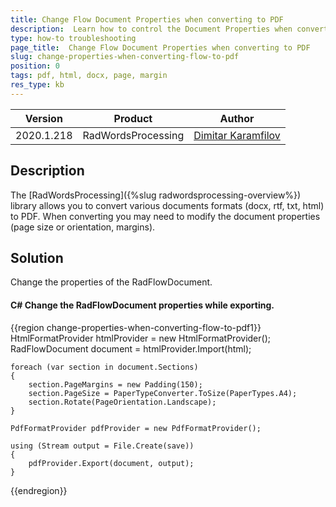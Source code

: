 ```yaml
---
title: Change Flow Document Properties when converting to PDF
description:  Learn how to control the Document Properties when converting flow document to PDF with Telerik Document Processing.
type: how-to troubleshooting
page_title:  Change Flow Document Properties when converting to PDF
slug: change-properties-when-converting-flow-to-pdf
position: 0
tags: pdf, html, docx, page, margin  
res_type: kb
---
```


|Version|Product|Author|
|----|----|----|
|2020.1.218|RadWordsProcessing|[Dimitar Karamfilov](https://www.telerik.com/blogs/author/dimitar-karamfilov)|

## Description

The [RadWordsProcessing]({%slug radwordsprocessing-overview%}) library allows you to convert various documents formats (docx, rtf, txt, html) to PDF. When converting you may need to modify the document properties (page size or orientation, margins).

## Solution 

Change the properties of the RadFlowDocument.

#### __C# Change the RadFlowDocument properties while exporting.__ 

{{region change-properties-when-converting-flow-to-pdf1}}
    HtmlFormatProvider htmlProvider = new HtmlFormatProvider();
    RadFlowDocument document = htmlProvider.Import(html);

    foreach (var section in document.Sections)
    {
        section.PageMargins = new Padding(150);
        section.PageSize = PaperTypeConverter.ToSize(PaperTypes.A4);
        section.Rotate(PageOrientation.Landscape);
    }

    PdfFormatProvider pdfProvider = new PdfFormatProvider();
    
    using (Stream output = File.Create(save))
    {              
        pdfProvider.Export(document, output);
    }


{{endregion}}
 

